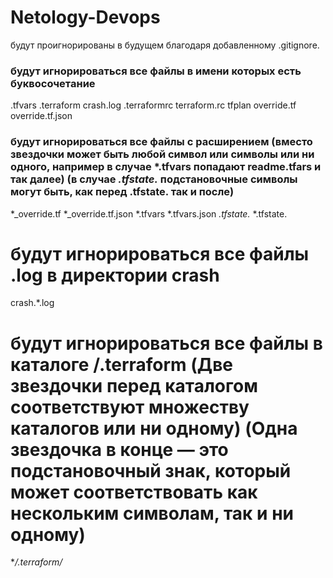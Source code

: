 # Netology-Devops
будут проигнорированы в будущем благодаря добавленному .gitignore. 

### будут игнорироваться все файлы в имени которых есть буквосочетание 
.tfvars
.terraform
crash.log
.terraformrc
terraform.rc
tfplan
override.tf
override.tf.json
###
### будут игнорироваться все файлы с расширением (вместо звездочки может быть любой символ или символы или ни одного, например в случае *.tfvars попадают readme.tfars и так далее) (в случае *.tfstate.* подстановочные символы могут быть, как перед .tfstate. так и после)
*_override.tf
*_override.tf.json
*.tfvars
*.tfvars.json
*.tfstate.*
*.tfstate.
###

# будут игнорироваться все файлы .log в директории crash
crash.*.log

# будут игнорироваться все файлы в каталоге /.terraform (Две звездочки перед каталогом соответствуют множеству каталогов или ни одному) (Одна звездочка в конце — это подстановочный знак, который может соответствовать как нескольким символам, так и ни одному) 
**/.terraform/*

